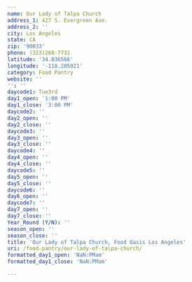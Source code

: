 ```yaml
---
name: Our Lady of Talpa Church
address_1: 427 S. Evergreen Ave.
address_2: ''
city: Los Angeles
state: CA
zip: '90033'
phone: (323)268-7731
latitude: '34.036566'
longitude: '-118.205021'
category: Food Pantry
website: ''
'': ''
daycode1: Tue3rd
day1_open: '1:00 PM'
day1_close: '3:00 PM'
daycode2: ''
day2_open: ''
day2_close: ''
daycode3: ''
day3_open: ''
day3_close: ''
daycode4: ''
day4_open: ''
day4_close: ''
daycode5: ''
day5_open: ''
day5_close: ''
daycode6: ''
day6_open: ''
daycode7: ''
day7_open: ''
day7_close: ''
Year_Round (Y/N): ''
season_open: ''
season_close: ''
title: 'Our Lady of Talpa Church, Food Oasis Los Angeles'
uri: /food-pantry/our-lady-of-talpa-church/
formatted_day1_open: 'NaN:PMam'
formatted_day1_close: 'NaN:PMam'

---
```

